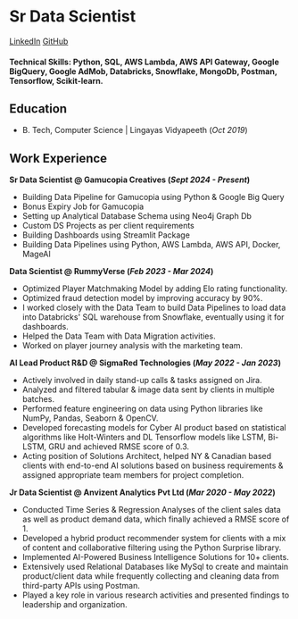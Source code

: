 # Sr Data Scientist

[LinkedIn](https://www.linkedin.com/in/l-rohan-naidu-304768144/)
[GitHub](https://github.com/RohanNaidu14)

#### Technical Skills: Python, SQL, AWS Lambda, AWS API Gateway, Google BigQuery, Google AdMob, Databricks, Snowflake, MongoDb, Postman, Tensorflow, Scikit-learn.

## Education			        		
- B. Tech, Computer Science | Lingayas Vidyapeeth (_Oct 2019_)

## Work Experience
**Sr Data Scientist @ Gamucopia Creatives (_Sept 2024 - Present_)**
- Building Data Pipeline for Gamucopia using Python & Google Big Query
- Bonus Expiry Job for Gamucopia
- Setting up Analytical Database Schema using Neo4j Graph Db
- Custom DS Projects as per client requirements
- Building Dashboards using Streamlit Package
- Building Data Pipelines using Python, AWS Lambda, AWS API, Docker, MageAI

**Data Scientist @ RummyVerse (_Feb 2023 - Mar 2024_)**
- Optimized Player Matchmaking Model by adding Elo rating functionality.
- Optimized fraud detection model by improving accuracy by 90%.
- I worked closely with the Data Team to build Data Pipelines to load data into Databricks' SQL warehouse from Snowflake, eventually using it for dashboards.
- Helped the Data Team with Data Migration activities.
- Worked on player journey analysis with the marketing team.


**AI Lead Product R&D @ SigmaRed Technologies (_May 2022 - Jan 2023_)**
- Actively involved in daily stand-up calls & tasks assigned on Jira.
- Analyzed and filtered tabular & image data sent by clients in multiple batches.
- Performed feature engineering on data using Python libraries like NumPy, Pandas, Seaborn & OpenCV.
- Developed forecasting models for Cyber AI product based on statistical algorithms like Holt-Winters and DL Tensorflow models like LSTM, Bi-LSTM, GRU and achieved RMSE score of 0.3.
- Acting position of Solutions Architect, helped NY & Canadian based clients with end-to-end AI solutions based on business requirements & assigned appropriate team members for project completion.

**Jr Data Scientist @ Anvizent Analytics Pvt Ltd (_Mar 2020 - May 2022_)**
- Conducted Time Series & Regression Analyses of the client sales data as well as product demand data, which finally achieved a RMSE score of 1.
- Developed a hybrid product recommender system for clients with a mix of content and collaborative filtering using the Python Surprise library.
- Implemented AI-Powered Business Intelligence Solutions for 10+ clients.
- Extensively used Relational Databases like MySql to create and maintain product/client data while frequently collecting and cleaning data from third-party APIs using Postman.
- Played a key role in various research activities and presented findings to leadership and organization.

